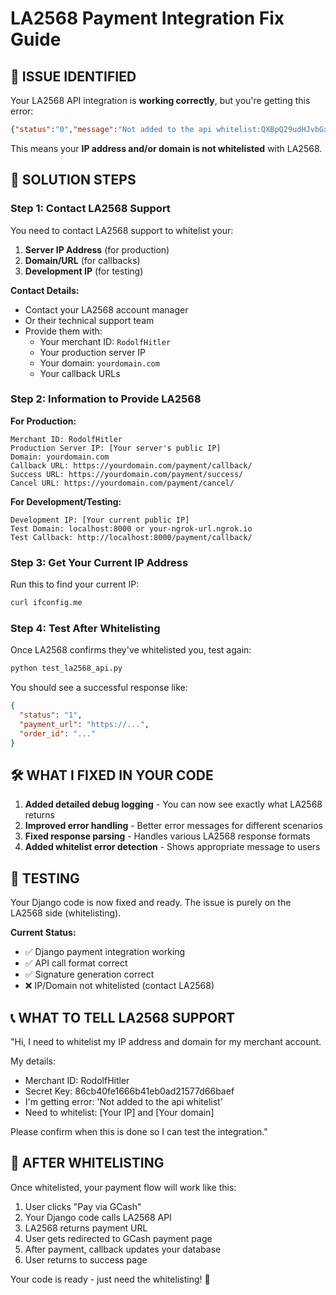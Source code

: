 # LA2568 Payment Integration Fix Guide

## 🚨 ISSUE IDENTIFIED
Your LA2568 API integration is **working correctly**, but you're getting this error:
```json
{"status":"0","message":"Not added to the api whitelist:QXBpQ29udHJvbGxlci5waHA=:679"}
```

This means your **IP address and/or domain is not whitelisted** with LA2568.

## 🔧 SOLUTION STEPS

### Step 1: Contact LA2568 Support
You need to contact LA2568 support to whitelist your:

1. **Server IP Address** (for production)
2. **Domain/URL** (for callbacks)
3. **Development IP** (for testing)

**Contact Details:**
- Contact your LA2568 account manager
- Or their technical support team
- Provide them with:
  - Your merchant ID: `RodolfHitler`
  - Your production server IP
  - Your domain: `yourdomain.com`
  - Your callback URLs

### Step 2: Information to Provide LA2568

**For Production:**
```
Merchant ID: RodolfHitler
Production Server IP: [Your server's public IP]
Domain: yourdomain.com
Callback URL: https://yourdomain.com/payment/callback/
Success URL: https://yourdomain.com/payment/success/
Cancel URL: https://yourdomain.com/payment/cancel/
```

**For Development/Testing:**
```
Development IP: [Your current public IP]
Test Domain: localhost:8000 or your-ngrok-url.ngrok.io
Test Callback: http://localhost:8000/payment/callback/
```

### Step 3: Get Your Current IP Address
Run this to find your current IP:
```bash
curl ifconfig.me
```

### Step 4: Test After Whitelisting
Once LA2568 confirms they've whitelisted you, test again:
```bash
python test_la2568_api.py
```

You should see a successful response like:
```json
{
  "status": "1",
  "payment_url": "https://...",
  "order_id": "..."
}
```

## 🛠️ WHAT I FIXED IN YOUR CODE

1. **Added detailed debug logging** - You can now see exactly what LA2568 returns
2. **Improved error handling** - Better error messages for different scenarios
3. **Fixed response parsing** - Handles various LA2568 response formats
4. **Added whitelist error detection** - Shows appropriate message to users

## 🧪 TESTING

Your Django code is now fixed and ready. The issue is purely on the LA2568 side (whitelisting).

**Current Status:**
- ✅ Django payment integration working
- ✅ API call format correct
- ✅ Signature generation correct
- ❌ IP/Domain not whitelisted (contact LA2568)

## 📞 WHAT TO TELL LA2568 SUPPORT

"Hi, I need to whitelist my IP address and domain for my merchant account. 

My details:
- Merchant ID: RodolfHitler
- Secret Key: 86cb40fe1666b41eb0ad21577d66baef
- I'm getting error: 'Not added to the api whitelist'
- Need to whitelist: [Your IP] and [Your domain]

Please confirm when this is done so I can test the integration."

## 🚀 AFTER WHITELISTING

Once whitelisted, your payment flow will work like this:
1. User clicks "Pay via GCash" 
2. Your Django code calls LA2568 API
3. LA2568 returns payment URL
4. User gets redirected to GCash payment page
5. After payment, callback updates your database
6. User returns to success page

Your code is ready - just need the whitelisting! 🎉
